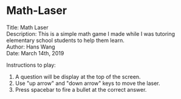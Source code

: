 # Math-Laser
Title: Math Laser<br>
Description: This is a simple math game I made while I was tutoring elementary school students to help them learn.<br>
Author: Hans Wang<br>
Date: March 14th, 2019<br>

Instructions to play:
1. A question will be display at the top of the screen.
2. Use "up arrow" and "down arrow" keys to move the laser.
3. Press spacebar to fire a bullet at the correct answer.
